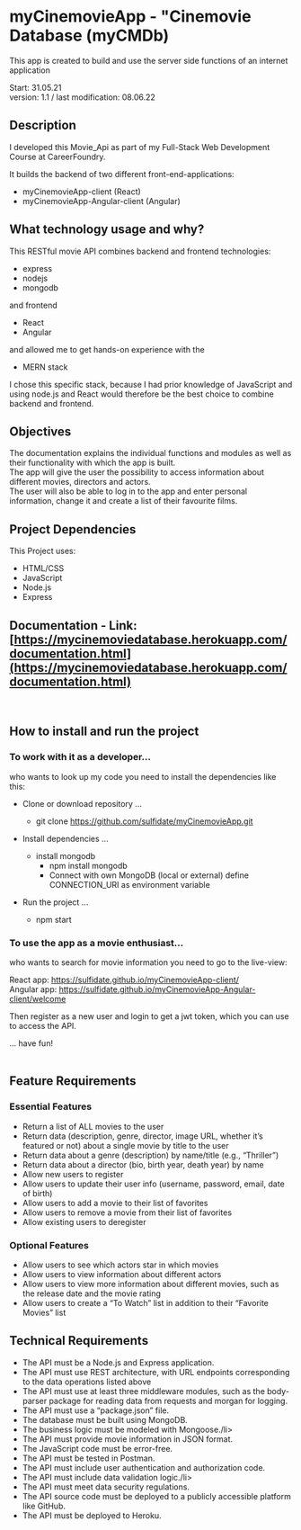 # myCinemovieApp - "Cinemovie Database (myCMDb)

This app is created to build and use the server side functions of an internet application

Start: 31.05.21
<br>version: 1.1 / last modification: 08.06.22

## Description

I developed this Movie_Api as part of my Full-Stack Web Development Course at CareerFoundry.

It builds the backend of two different front-end-applications:

- myCinemovieApp-client (React)
- myCinemovieApp-Angular-client (Angular)

## What technology usage and why?

This RESTful movie API combines backend and frontend technologies:

- express
- nodejs
- mongodb

and frontend

- React
- Angular

and allowed me to get hands-on experience with the

- MERN stack

I chose this specific stack, because I had prior knowledge of JavaScript and using node.js and React would therefore be the best choice to combine backend and frontend.

## Objectives

The documentation explains the individual functions and modules as well as their functionality with which the app is built.<br>
The app will give the user the possibility to access information about different movies, directors and actors.<br>
The user will also be able to log in to the app and enter personal information, change it and create a list of their favourite films.<br>

## Project Dependencies

This Project uses:

- HTML/CSS
- JavaScript
- Node.js
- Express

## Documentation - Link: [https://mycinemoviedatabase.herokuapp.com/documentation.html](https://mycinemoviedatabase.herokuapp.com/documentation.html)

<br/>

## How to install and run the project

### To work with it as a developer...

who wants to look up my code you need to install the dependencies like this:

- Clone or download repository ...

  - git clone https://github.com/sulfidate/myCinemovieApp.git

- Install dependencies ...

  - install mongodb
    - npm install mongodb
    - Connect with own MongoDB (local or external) define CONNECTION_URI as environment variable

- Run the project ...
  - npm start

### To use the app as a movie enthusiast...

who wants to search for movie information you need to go to the live-view:

React app: https://sulfidate.github.io/myCinemovieApp-client/
<br/>
Angular app: https://sulfidate.github.io/myCinemovieApp-Angular-client/welcome

Then register as a new user and login to get a jwt token, which you can use to access the API.

... have fun!
<br/><br/>

## Feature Requirements

### Essential Features

- Return a list of ALL movies to the user
- Return data (description, genre, director, image URL, whether it’s featured or not) about a single movie by title to the user
- Return data about a genre (description) by name/title (e.g., “Thriller”)
- Return data about a director (bio, birth year, death year) by name
- Allow new users to register
- Allow users to update their user info (username, password, email, date of birth)
- Allow users to add a movie to their list of favorites
- Allow users to remove a movie from their list of favorites
- Allow existing users to deregister

### Optional Features

- Allow users to see which actors star in which movies
- Allow users to view information about different actors
- Allow users to view more information about different movies, such as the release date and the movie rating
- Allow users to create a “To Watch” list in addition to their “Favorite Movies” list

## Technical Requirements

- The API must be a Node.js and Express application.
- The API must use REST architecture, with URL endpoints corresponding to the data operations listed above
- The API must use at least three middleware modules, such as the body-parser package for reading data from requests and morgan for logging.
- The API must use a “package.json” file.
- The database must be built using MongoDB.
- The business logic must be modeled with Mongoose./li>
- The API must provide movie information in JSON format.
- The JavaScript code must be error-free.
- The API must be tested in Postman.
- The API must include user authentication and authorization code.
- The API must include data validation logic./li>
- The API must meet data security regulations.
- The API source code must be deployed to a publicly accessible platform like GitHub.
- The API must be deployed to Heroku.
